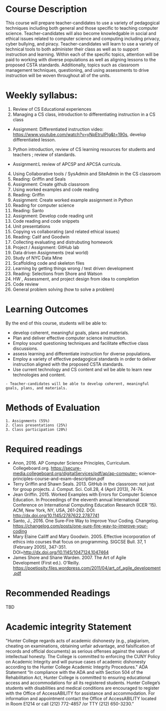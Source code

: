 # Course Description

This course will prepare teacher-candidates to use a variety of pedagogical techniques including both general and those specific to teaching computer science.
Teacher-candidates will also become knowledgable in social and ethical issues related to computer science and computing including privacy, cyber bullying, and piracy. Teacher-candidates will learn to use a variety of technical tools to both administer their class as well as to support instruction and learning.
Within each of the specific topics, attention will be paid to working with diverse populations as well as aligning lessons to the proposed CSTA standards. Additionally, topics such as classroom management techniques, questioning, and using assessments to drive instruction will be woven throughout all of the units.
# Weekly syllabus:

 1. Review of CS Educational experiences
 2. Managing a CS class, introduction to differentiating instruction in a CS class
 - Assignment: Differentiated instruction video:  https://www.youtube.com/watch?v=yNpEtrulPIg&t=190s, develop differentiated lesson.
 3. Python introduction, review of CS learning resources for students and teachers ; review of standards.
 - Assignment:L review of APCSP and APCSA curricula.



4. Using Collaborative tools / SysAdmin and SiteAdmin in the CS classroom
  1. Reading: Griffin and Seals
  2. Assignment: Create github classroom
5. Using worked examples and code reading
  1. Reading: Griffin
  2. Assignment: Create worked example assignment in Python
6. Reading for computer science
  1. Reading: Santo
  2. Assignment: Develop code reading unit
7. Code reading and code snippets
  1. Unit presentations
8. Copying vs collaborating (and related ethical issues)
  1. Reading: Calif and Goodwin
9. Collecting evaluating and distrubuting homework
  1. Project / Assignment: GitHub lab
10. Data driven Assignments (real world)
  1. Study of NYC Data Mine
11. Scaffolding code and skeleton files
12. Learning by getting things wrong / test driven development
  1. Reading: Selections from Shore and Watson
13. HW , Assessment, and project design from idea to completion
14. Code review
15. General problem solving (how to solve a problem)

# Learning Outcomes

By the end of this course, students will be able to:
  - develop coherent, meaningful goals, plans and materials.
  - Plan and deliver effective computer science instruction.
  - Employ sound questioning techniques and facilitate effective class discussions.
   - assess learning and differentiate instruction for diverse populations.
   - Employ a variety of effective pedagogical standards in order to deliver instruction aligned with the proposed CSTA standards.
   - Use current technology and CS content and wil be able to learn new technologies and content.

    - Teacher-candidates will be able to develop coherent, meaningful goals, plans, and materials.

# Methods of Evaluation
    1. Assignments (55%)
    2. Class presentations (25%)
    3. Class participation (20%)

# Required readings

-  Anon, 2016. AP Computer Science Principles, Curriculum. Collegeboard.org. 	https://secure-media.collegeboard.org/digitalServices/pdf/ap/ap-computer- 	science-principles-course-and-exam-description.pdf
-  Terry Griffin and Shawn Seals. 2013. GitHub in the classroom: not just 	for group projects. J. Comput. Sci. Coll.28, 4 (April 2013), 74-74.
- Jean Griffin. 2015. Worked Examples with Errors for Computer Science 	Education. In Proceedings of the eleventh annual International 	Conference on International Computing Education 	Research (ICER '15). ACM, New York, NY, USA, 261-262. DOI: 	http://dx.doi.org/10.1145/2787622.2787741
 -  Santo, J., 2016. One Sure-Fire Way to Improve Your Coding. Changelog.
 https://changelog.com/posts/one-sure-fire-way-to-improve-your-coding
- Mary Elaine Califf and Mary Goodwin. 2005. Effective incorporation of ethics into courses that focus on programming. SIGCSE Bull. 37, 1 (February 2005), 347-351. DOI=http://dx.doi.org/10.1145/1047124.1047464
- James Shore and Shane Warden. 2007. The Art of Agile Development (First ed.). O'Reilly. https://poetiosity.files.wordpress.com/2011/04/art_of_agile_development.pdf

# Recommended Readings
TBD

# Academic integrity Statement
"Hunter College regards acts of academic dishonesty (e.g., plagiarism,
cheating on examinations, obtaining unfair advantage, and
falsification of records and official documents) as serious offenses
against the values of intellectual honesty. The College is committed
to enforcing the CUNY Policy on Academic Integrity and will pursue
cases of academic dishonesty according to the Hunter College Academic
Integrity Procedures."  ADA Statement “In compliance with the ADA and
with Section 504 of the Rehabilitation Act, Hunter College is
committed to ensuring educational access and accommodations for all
its registered students. Hunter College’s students with disabilities
and medical conditions are encouraged to register with the Office of
AccessABILITY for assistance and accommodation. For information and
appointment contact the Office of AccessABILITY located in Room E1214
or call (212) 772-4857 /or TTY (212) 650-3230.”

